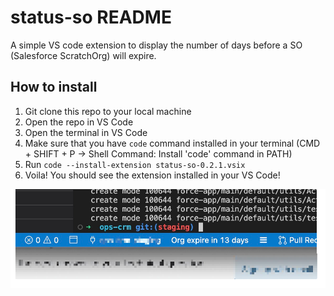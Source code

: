 # status-so README

A simple VS code extension to display the number of days before a SO (Salesforce ScratchOrg) will expire.

## How to install

1. Git clone this repo to your local machine
2. Open the repo in VS Code
3. Open the terminal in VS Code
4. Make sure that you have `code` command installed in your terminal (CMD + SHIFT + P -> Shell Command: Install 'code' command in PATH)
5. Run `code --install-extension status-so-0.2.1.vsix`
6. Voila! You should see the extension installed in your VS Code!

![Status-SO](img/Status-SO.JPG)